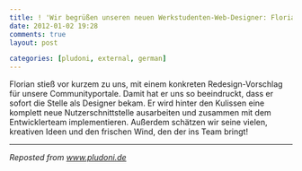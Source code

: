 ```yaml
---
title: ! 'Wir begrüßen unseren neuen Werkstudenten-Web-Designer: Florian'
date: 2012-01-02 19:28
comments: true
layout: post

categories: [pludoni, external, german]
---
```

 Florian stieß vor kurzem zu uns, mit einem konkreten Redesign-Vorschlag für unsere Communityportale. Damit hat er uns so beeindruckt, dass er sofort die Stelle als Designer bekam.
 Er wird hinter den Kulissen eine komplett neue Nutzerschnittstelle ausarbeiten und zusammen mit dem Entwicklerteam implementieren. Außerdem schätzen wir seine vielen, kreativen Ideen und den frischen Wind, den der ins Team bringt!

---
<i>Reposted from <a href='http://www.pludoni.de/node/1063' rel='canonical'>www.pludoni.de</a></i>
